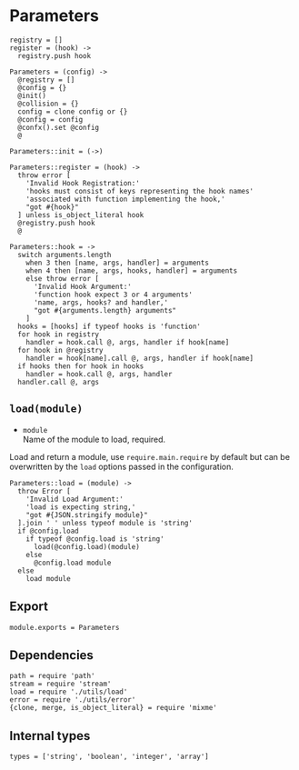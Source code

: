 
# Parameters

    registry = []
    register = (hook) ->
      registry.push hook

    Parameters = (config) ->
      @registry = []
      @config = {}
      @init()
      @collision = {}
      config = clone config or {}
      @config = config
      @confx().set @config
      @
    
    Parameters::init = (->)
  
    Parameters::register = (hook) ->
      throw error [
        'Invalid Hook Registration:'
        'hooks must consist of keys representing the hook names'
        'associated with function implementing the hook,'
        "got #{hook}"
      ] unless is_object_literal hook
      @registry.push hook
      @
  
    Parameters::hook = ->
      switch arguments.length
        when 3 then [name, args, handler] = arguments
        when 4 then [name, args, hooks, handler] = arguments
        else throw error [
          'Invalid Hook Argument:'
          'function hook expect 3 or 4 arguments'
          'name, args, hooks? and handler,'
          "got #{arguments.length} arguments"
        ]
      hooks = [hooks] if typeof hooks is 'function'
      for hook in registry
        handler = hook.call @, args, handler if hook[name]
      for hook in @registry
        handler = hook[name].call @, args, handler if hook[name]
      if hooks then for hook in hooks
        handler = hook.call @, args, handler
      handler.call @, args

## `load(module)`

* `module`   
  Name of the module to load, required.

Load and return a module, use `require.main.require` by default but can be
overwritten by the `load` options passed in the configuration.

    Parameters::load = (module) ->
      throw Error [
        'Invalid Load Argument:'
        'load is expecting string,'
        "got #{JSON.stringify module}"
      ].join ' ' unless typeof module is 'string'
      if @config.load
        if typeof @config.load is 'string'
          load(@config.load)(module)
        else
          @config.load module
      else
        load module

## Export
        
    module.exports = Parameters

## Dependencies

    path = require 'path'
    stream = require 'stream'
    load = require './utils/load'
    error = require './utils/error'
    {clone, merge, is_object_literal} = require 'mixme'

## Internal types

    types = ['string', 'boolean', 'integer', 'array']
